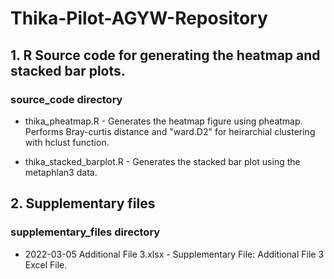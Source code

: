 # Thika-Pilot-AGYW-Repository

## 1. R Source code for generating the heatmap and stacked bar plots.

### source_code directory

* thika_pheatmap.R - Generates the heatmap figure using pheatmap. Performs Bray-curtis distance and "ward.D2" for heirarchial clustering with hclust function. 

* thika_stacked_barplot.R - Generates the stacked bar plot using the metaphlan3 data.

## 2. Supplementary files

### supplementary_files directory

* 2022-03-05 Additional File 3.xlsx - Supplementary File: Additional File 3 Excel File.
